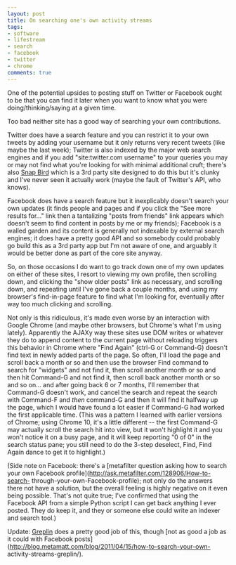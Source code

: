 ```yaml
---
layout: post
title: On searching one's own activity streams
tags:
- software
- lifestream
- search
- facebook
- twitter
- chrome
comments: true
---
```

One of the potential upsides to posting stuff on Twitter or Facebook ought to
be that you can find it later when you want to know what you were
doing/thinking/saying at a given time.

Too bad neither site has a good way of searching your own contributions.

Twitter does have a search feature and you can restrict it to your own tweets
by adding your username but it only returns very recent tweets (like maybe the
last week); Twitter is also indexed by the major web search engines and if you
add "site:twitter.com username" to your queries you may or may not find what
you're looking for with minimal additional cruft; there's also [Snap
Bird](http://snapbird.org/) which is a 3rd party site designed to do this but
it's clunky and I've never seen it actually work (maybe the fault of Twitter's
API, who knows).

Facebook does have a search feature but it inexplicably doesn't search your
own updates (it finds people and pages and if you click the "See more results
for…" link then a tantalizing "posts from friends" link appears which doesn't
seem to find content in posts by me or my friends); Facebook is a walled
garden and its content is generally not indexable by external search engines;
it does have a pretty good API and so somebody could probably go build this as
a 3rd party app but I'm not aware of one, and arguably it would be better done
as part of the core site anyway.

So, on those occasions I do want to go track down one of my own updates on
either of these sites, I resort to viewing my own profile, then scrolling
down, and clicking the "show older posts" link as necessary, and scrolling
down, and repeating until I've gone back a couple months, and using my
browser's find-in-page feature to find what I'm looking for, eventually after
way too much clicking and scrolling.

Not only is this ridiculous, it's made even worse by an interaction with
Google Chrome (and maybe other browsers, but Chrome's what I'm using lately).
Apparently the AJAXy way these sites use DOM writes or whatever they do to
append content to the current page without reloading triggers this behavior in
Chrome where "Find Again" (ctrl-G or Command-G) doesn't find text in newly
added parts of the page. So often, I'll load the page and scroll back a month
or so and then use the browser Find command to search for "widgets" and not
find it, then scroll another month or so and then hit Command-G and not find
it, then scroll back another month or so and so on… and after going back 6 or
7 months, I'll remember that Command-G doesn't work, and cancel the search and
repeat the search with Command-F and *then* command-G and then it will find it
halfway up the page, which I would have found a lot easier if Command-G had
worked the first applicable time. (This was a pattern I learned with earlier
versions of Chrome; using Chrome 10, it's a little different -- the first
Command-G may actually scroll the search hit into view, but it won't highlight
it and you won't notice it on a busy page, and it will keep reporting "0 of 0"
in the search status pane; you still need to do the 3-step deselect, Find,
Find Again dance to get it to highlight.)

(Side note on Facebook: there's a [metafilter question asking how to search
your own Facebook profile](http://ask.metafilter.com/128906/How-to-search-
through-your-own-Facebook-profile); not only do the answers there not have a
solution, but the overall feeling is highly negative on it even being
possible. That's not quite true; I've confirmed that using the Facebook API
from a simple Python script I can get back anything I ever posted. They do
keep it, and they or someone else could write an indexer and search tool.)

Update: [Greplin](https://greplin.com) does a pretty good job of this, though
[not as good a job as it could with Facebook
posts](http://blog.metamatt.com/blog/2011/04/15/how-to-search-your-own-
activity-streams-greplin/).

